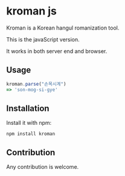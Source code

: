 # kroman js

Kroman is a Korean hangul romanization tool.

This is the javaScript version.

It works in both server end and browser.

## Usage

``` javaScript
kroman.parse("손목시계")
=> 'son-mog-si-gye'
```

## Installation

Install it with npm:

```
npm install kroman
```

## Contribution

Any contribution is welcome.